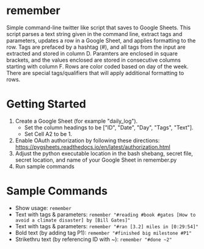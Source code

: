 # remember
Simple command-line twitter like script that saves to Google Sheets. This script parses a text string given in the command line, extract tags and parameters, updates a row in a Google Sheet, and applies formatting to the row. Tags are prefaced by a hashtag (#), and all tags from the input are extracted and stored in column D. Paramters are enclosed in square brackets, and the values enclosed are stored in consecutive columns starting with column F. Rows are color coded based on day of the week. There are special tags/qualifiers that will apply additional formatting to rows.

# Getting Started
1. Create a Google Sheet (for example "daily_log"). 
    - Set the column headings to be ["ID", "Date", "Day", "Tags", "Text"].
    - Set Cell A2 to be 1.
2. Enable OAuth authorization by following these directions: https://pygsheets.readthedocs.io/en/latest/authorization.html
3. Adjust the python executable location in the bash shebang, secret file, secret location, and name of your Google Sheet in remember.py
4. Run sample commands

# Sample Commands
- Show usage: `remember`
- Text with tags & parameters: `remember "#reading #book #gates [How to avoid a climate disaster] by [Bill Gates]"`
- Text with tags & parameters: `remember "#ran [3.2] miles in [0:29:54]"`
- Bold text (by adding tag P1): `remember "#finished big milestone #P1"`
- Strikethru text (by referencing ID with ~): `remember "#done ~2"`


